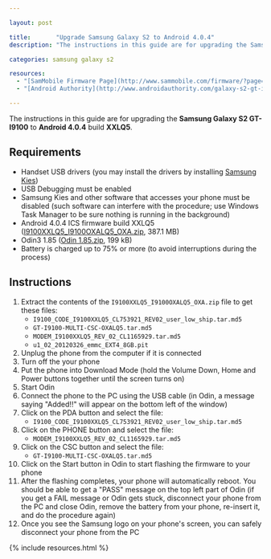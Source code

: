 ```yaml
---

layout: post

title:       "Upgrade Samsung Galaxy S2 to Android 4.0.4"
description: "The instructions in this guide are for upgrading the Samsung Galaxy S2 GT-I9100 to Android 4.0.4 build XXLQ5."

categories: samsung galaxy s2

resources:
  - "[SamMobile Firmware Page](http://www.sammobile.com/firmware/?page=8&amp;view=5235)"
  - "[Android Authority](http://www.androidauthority.com/galaxy-s2-gt-i9100-android-4-0-4-ics-xxlq5-update-102125/)"

---
```



The instructions in this guide are for upgrading the **Samsung Galaxy S2 GT-I9100** to **Android 4.0.4** build **XXLQ5**.


## Requirements

- Handset USB drivers (you may install the drivers by installing <a href="http://www.samsung.com/us/kies/">Samsung Kies</a>)
- USB Debugging must be enabled
- Samsung Kies and other software that accesses your phone must be disabled (such software can interfere with the procedure; use Windows Task Manager to be sure nothing is running in the background)
- Android 4.0.4 ICS firmware build XXLQ5 (<a href="http://hotfile.com/dl/162208594/226b6f0/I9100XXLQ5_I9100OXALQ5_OXA.zip.html">I9100XXLQ5_I9100OXALQ5_OXA.zip</a>, 387.1 MB)
- Odin3 1.85 (<a href="http://www.mediafire.com/?ie9p39s13neawxe">Odin 1.85.zip</a>, 199 kB)
- Battery is charged up to 75% or more (to avoid interruptions during the process)


## Instructions

1. Extract the contents of the `I9100XXLQ5_I9100OXALQ5_OXA.zip` file to get these files:
	- `I9100_CODE_I9100XXLQ5_CL753921_REV02_user_low_ship.tar.md5`
	- `GT-I9100-MULTI-CSC-OXALQ5.tar.md5`
	- `MODEM_I9100XXLQ5_REV_02_CL1165929.tar.md5`
	- `u1_02_20120326_emmc_EXT4_8GB.pit`
2. Unplug the phone from the computer if it is connected
3. Turn off the your phone
4. Put the phone into Download Mode (hold the Volume Down, Home and Power buttons together until the screen turns on)
5. Start Odin
6. Connect the phone to the PC using the USB cable (in Odin, a message saying "Added!!" will appear on the bottom left of the window)
7. Click on the PDA button and select the file:
	- `I9100_CODE_I9100XXLQ5_CL753921_REV02_user_low_ship.tar.md5`
8. Click on the PHONE button and select the file:
	- `MODEM_I9100XXLQ5_REV_02_CL1165929.tar.md5`
9. Click on the CSC button and select the file:
	- `GT-I9100-MULTI-CSC-OXALQ5.tar.md5`
10. Click on the Start button in Odin to start flashing the firmware to your phone
11. After the flashing completes, your phone will automatically reboot. You should be able to get a "PASS" message on the top left part of Odin (if you get a FAIL message or Odin gets stuck, disconnect your phone from the PC and close Odin, remove the battery from your phone, re-insert it, and do the procedure again)
12. Once you see the Samsung logo on your phone's screen, you can safely disconnect your phone from the PC


{% include resources.html %}


